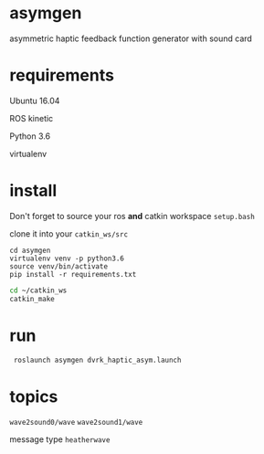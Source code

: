 # asymgen
asymmetric haptic feedback function generator with sound card

# requirements

Ubuntu 16.04

ROS kinetic

Python 3.6

virtualenv

# install

Don't forget to source your ros **and** catkin workspace `setup.bash`

clone it into your `catkin_ws/src`
```
cd asymgen
virtualenv venv -p python3.6
source venv/bin/activate
pip install -r requirements.txt
```
```bash
cd ~/catkin_ws
catkin_make
```

# run

```bash
 roslaunch asymgen dvrk_haptic_asym.launch 
```

# topics
`wave2sound0/wave`
`wave2sound1/wave`

message type `heatherwave`

